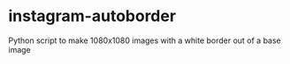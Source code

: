 # instagram-autoborder
Python script to make 1080x1080 images with a white border out of a base image
